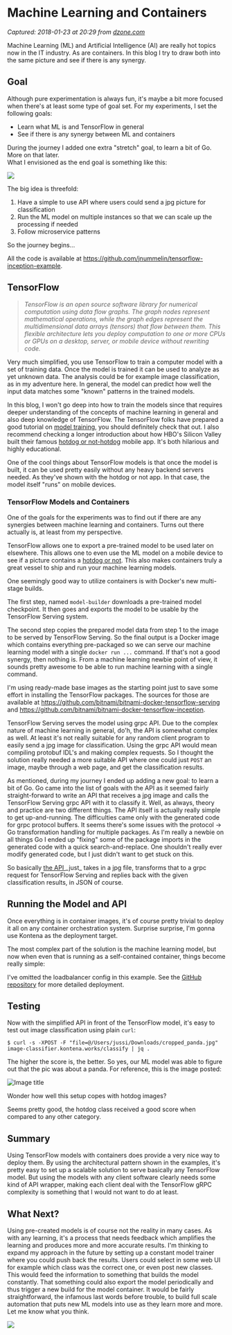# Machine Learning and Containers

_Captured: 2018-01-23 at 20:29 from [dzone.com](https://dzone.com/articles/machine-learning-and-containers?edition=357100&utm_source=Daily%20Digest&utm_medium=email&utm_campaign=Daily%20Digest%202018-01-23)_

Machine Learning (ML) and Artificial Intelligence (AI) are really hot topics now in the IT industry. As are containers. In this blog I try to draw both into the same picture and see if there is any synergy.

## Goal

Although pure experimentation is always fun, it's maybe a bit more focused when there's at least some type of goal set. For my experiments, I set the following goals:

  * Learn what ML is and TensorFlow in general
  * See if there is any synergy between ML and containers

During the journey I added one extra "stretch" goal, to learn a bit of Go. More on that later.  
What I envisioned as the end goal is something like this:

![](http://blog.kontena.io/content/images/2017/11/1_vA6ixhtjUKheZYUTZLP9qg.png)

The big idea is threefold:

  1. Have a simple to use API where users could send a jpg picture for classification
  2. Run the ML model on multiple instances so that we can scale up the processing if needed
  3. Follow microservice patterns

So the journey begins…

All the code is available at <https://github.com/jnummelin/tensorflow-inception-example>.

## TensorFlow

> _TensorFlow is an open source software library for numerical computation using data flow graphs. The graph nodes represent mathematical operations, while the graph edges represent the multidimensional data arrays (tensors) that flow between them. This flexible architecture lets you deploy computation to one or more CPUs or GPUs on a desktop, server, or mobile device without rewriting code._

Very much simplified, you use TensorFlow to train a computer model with a set of training data. Once the model is trained it can be used to analyze as yet unknown data. The analysis could be for example image classification, as in my adventure here. In general, the model can predict how well the input data matches some "known" patterns in the trained models.

In this blog, I won't go deep into how to train the models since that requires deeper understanding of the concepts of machine learning in general and also deep knowledge of TensorFlow. The TensorFlow folks have prepared a good tutorial on [model training](https://www.tensorflow.org/get_started/mnist/beginners), you should definitely check that out. I also recommend checking a longer introduction about how HBO's Silicon Valley built their famous [hotdog or not-hotdog](https://medium.com/@timanglade/how-hbos-silicon-valley-built-not-hotdog-with-mobile-tensorflow-keras-react-native-ef03260747f3) mobile app. It's both hilarious and highly educational.

One of the cool things about TensorFlow models is that once the model is built, it can be used pretty easily without any heavy backend servers needed. As they've shown with the hotdog or not app. In that case, the model itself "runs" on mobile devices.

### TensorFlow Models and Containers

One of the goals for the experiments was to find out if there are any synergies between machine learning and containers. Turns out there actually is, at least from my perspective.

TensorFlow allows one to export a pre-trained model to be used later on elsewhere. This allows one to even use the ML model on a mobile device to see if a picture contains a [hotdog or not](https://medium.com/@timanglade/how-hbos-silicon-valley-built-not-hotdog-with-mobile-tensorflow-keras-react-native-ef03260747f3). This also makes containers truly a great vessel to ship and run your machine learning models.

One seemingly good way to utilize containers is with Docker's new multi-stage builds.

The first step, named `model-builder` downloads a pre-trained model checkpoint. It then goes and exports the model to be usable by the TensorFlow Serving system.

The second step copies the prepared model data from step 1 to the image to be served by TensorFlow Serving. So the final output is a Docker image which contains everything pre-packaged so we can serve our machine learning model with a single `docker run ...` command. If that's not a good synergy, then nothing is. From a machine learning newbie point of view, it sounds pretty awesome to be able to run machine learning with a single command.

I'm using ready-made base images as the starting point just to save some effort in installing the TensorFlow packages. The sources for those are available at <https://github.com/bitnami/bitnami-docker-tensorflow-serving> and <https://github.com/bitnami/bitnami-docker-tensorflow-inception>.

TensorFlow Serving serves the model using grpc API. Due to the complex nature of machine learning in general, do'h, the API is somewhat complex as well. At least it's not really suitable for any random client program to easily send a jpg image for classification. Using the grpc API would mean compiling protobuf IDL's and making complex requests. So I thought the solution really needed a more suitable API where one could just `POST` an image, maybe through a web page, and get the classification results.

As mentioned, during my journey I ended up adding a new goal: to learn a bit of Go. Go came into the list of goals with the API as it seemed fairly straight-forward to write an API that receives a jpg image and calls the TensorFlow Serving grpc API with it to classify it. Well, as always, theory and practice are two different things. The API itself is actually really simple to get up-and-running. The difficulties came only with the generated code for grpc protocol buffers. It seems there's some issues with the protocol -> Go transformation handling for multiple packages. As I'm really a newbie on all things Go I ended up "fixing" some of the package imports in the generated code with a quick search-and-replace. One shouldn't really ever modify generated code, but I just didn't want to get stuck on this.

So basically [the API ](https://github.com/jnummelin/tensorflow-inception-example/blob/master/app.go?)_just_ takes in a jpg file, transforms that to a grpc request for TensorFlow Serving and replies back with the given classification results, in JSON of course.

## Running the Model and API

Once everything is in container images, it's of course pretty trivial to deploy it all on any container orchestration system. Surprise surprise, I'm gonna use Kontena as the deployment target.

The most complex part of the solution is the machine learning model, but now when even that is running as a self-contained container, things become really simple:

I've omitted the loadbalancer config in this example. See the [GitHub repository](https://github.com/jnummelin/tensorflow-inception-example/) for more detailed deployment.

## Testing

Now with the simplified API in front of the TensorFlow model, it's easy to test out image classification using plain `curl`:
    
    
    $ curl -s -XPOST -F "file=@/Users/jussi/Downloads/cropped_panda.jpg" image-classifier.kontena.works/classify | jq .

The higher the score is, the better. So yes, our ML model was able to figure out that the pic was about a panda. For reference, this is the image posted:

![Image title](http://blog.kontena.io/content/images/2017/11/cropped_panda.jpg)

Wonder how well this setup copes with hotdog images?

Seems pretty good, the hotdog class received a good score when compared to any other category.

## Summary

Using TensorFlow models with containers does provide a very nice way to deploy them. By using the architectural pattern shown in the examples, it's pretty easy to set up a scalable solution to serve basically any TensorFlow model. But using the models with any client software clearly needs some kind of API wrapper, making each client deal with the TensorFlow gRPC complexity is something that I would not want to do at least.

## What Next?

Using pre-created models is of course not the reality in many cases. As with any learning, it's a process that needs feedback which amplifies the learning and produces more and more accurate results. I'm thinking to expand my approach in the future by setting up a constant model trainer where you could push back the results. Users could select in some web UI for example which class was the correct one, or even post new classes. This would feed the information to something that builds the model constantly. That something could also export the model periodically and thus trigger a new build for the model container. It would be fairly straightforward, the infamous last words before trouble, to build full scale automation that puts new ML models into use as they learn more and more. Let me know what you think.

![](https://dz2cdn1.dzone.com/storage/rc-covers/7391100-dzone-aicover.jpg)
